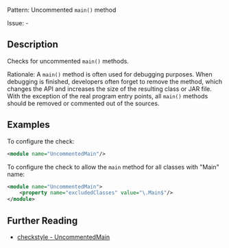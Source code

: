Pattern: Uncommented `main()` method

Issue: -

## Description

Checks for uncommented `main()` methods. 

Rationale: A `main()` method is often used for debugging purposes. When debugging is finished, developers often forget to remove the method, which changes the API and increases the size of the resulting class or JAR file. With the exception of the real program entry points, all `main()` methods should be removed or commented out of the sources. 

## Examples

To configure the check: 


```xml
<module name="UncommentedMain"/>
```
        

To configure the check to allow the `main` method for all classes with "Main" name: 


```xml
<module name="UncommentedMain">
    <property name="excludedClasses" value="\.Main$"/>
</module>
```

## Further Reading

* [checkstyle - UncommentedMain](http://checkstyle.sourceforge.net/config_misc.html#UncommentedMain)
